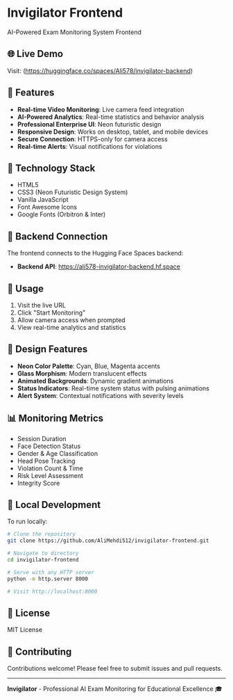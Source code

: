 # Invigilator Frontend

AI-Powered Exam Monitoring System Frontend

## 🌐 Live Demo

Visit: (https://huggingface.co/spaces/Ali578/invigilator-backend)

## 🎯 Features

- **Real-time Video Monitoring**: Live camera feed integration
- **AI-Powered Analytics**: Real-time statistics and behavior analysis
- **Professional Enterprise UI**: Neon futuristic design
- **Responsive Design**: Works on desktop, tablet, and mobile devices
- **Secure Connection**: HTTPS-only for camera access
- **Real-time Alerts**: Visual notifications for violations

## 🚀 Technology Stack

- HTML5
- CSS3 (Neon Futuristic Design System)
- Vanilla JavaScript
- Font Awesome Icons
- Google Fonts (Orbitron & Inter)

## 🔗 Backend Connection

The frontend connects to the Hugging Face Spaces backend:
- **Backend API**: https://ali578-invigilator-backend.hf.space

## 📱 Usage

1. Visit the live URL
2. Click "Start Monitoring"
3. Allow camera access when prompted
4. View real-time analytics and statistics

## 🎨 Design Features

- **Neon Color Palette**: Cyan, Blue, Magenta accents
- **Glass Morphism**: Modern translucent effects
- **Animated Backgrounds**: Dynamic gradient animations
- **Status Indicators**: Real-time system status with pulsing animations
- **Alert System**: Contextual notifications with severity levels

## 📊 Monitoring Metrics

- Session Duration
- Face Detection Status
- Gender & Age Classification
- Head Pose Tracking
- Violation Count & Time
- Risk Level Assessment
- Integrity Score

## 🔧 Local Development

To run locally:

```bash
# Clone the repository
git clone https://github.com/AliMehdi512/invigilator-frontend.git

# Navigate to directory
cd invigilator-frontend

# Serve with any HTTP server
python -m http.server 8000

# Visit http://localhost:8000
```

## 📄 License

MIT License

## 🤝 Contributing

Contributions welcome! Please feel free to submit issues and pull requests.

---

**Invigilator** - Professional AI Exam Monitoring for Educational Excellence 🎓
